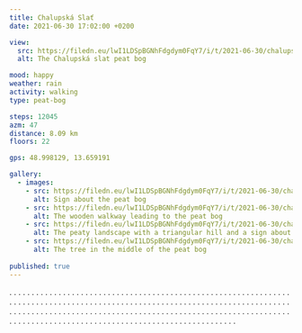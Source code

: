 ```yaml
---
title: Chalupská Slať
date: 2021-06-30 17:02:00 +0200

view:
  src: https://filedn.eu/lwI1LDSpBGNhFdgdym0FqY7/i/t/2021-06-30/chalupska-slat-velka.jpg
  alt: The Chalupská slat peat bog

mood: happy
weather: rain
activity: walking
type: peat-bog

steps: 12045
azm: 47
distance: 8.09 km
floors: 22

gps: 48.998129, 13.659191

gallery:
  - images:
    - src: https://filedn.eu/lwI1LDSpBGNhFdgdym0FqY7/i/t/2021-06-30/chalupska-slat.jpg
      alt: Sign about the peat bog
    - src: https://filedn.eu/lwI1LDSpBGNhFdgdym0FqY7/i/t/2021-06-30/chalupska-slat-chodnicek.jpg
      alt: The wooden walkway leading to the peat bog
    - src: https://filedn.eu/lwI1LDSpBGNhFdgdym0FqY7/i/t/2021-06-30/chalupska-slat-raselina.jpg
      alt: The peaty landscape with a triangular hill and a sign about local mining of peat
    - src: https://filedn.eu/lwI1LDSpBGNhFdgdym0FqY7/i/t/2021-06-30/chalupska-slat-mala.jpg
      alt: The tree in the middle of the peat bog
      
published: true
---
```

.  .  .  .  .  .  .  .  .  .  .  .  .  .  .  .  . .  .  .  .  .  .  .  .  .  .  .  .  .  .  .  .  .  .  .  .  .  .  .  .  .  .  .  .  .  .  .  .  .  . .  .  .  .  .  .  .  .  .  .  .  .  .  .  .  .  . .  .  .  .  .  .  .  .  .  .  .  .  .  .  .  .  . .  .  .  .  .  .  .  .  .  .  .  .  .  .  .  .  .  .  .  .  .  .  .  .  .  .  .  .  .  .  .  .  .  . .  .  .  .  .  .  .  .  .  .  .  .  .  .  .  .  . .  .  .  .  .  .  .  .  .  .  .  .  .  .  .  .  . .  .  .  .  .  .  .  .  .  .  .  .  .  .  .  .  .  .  .  .  .  .  .  .  .  .  .  .  .  .  .  .  .  .  .  .  .  .  .  .  .  .  .  .  .  .  .  .  .  .  .  .  .  .  .  .  .  .  .  .  .  .  .  .  .  .  .  .  .  .  .  .  .  .  .  .  .  .  .  .  .  .  .  .  .  .  .